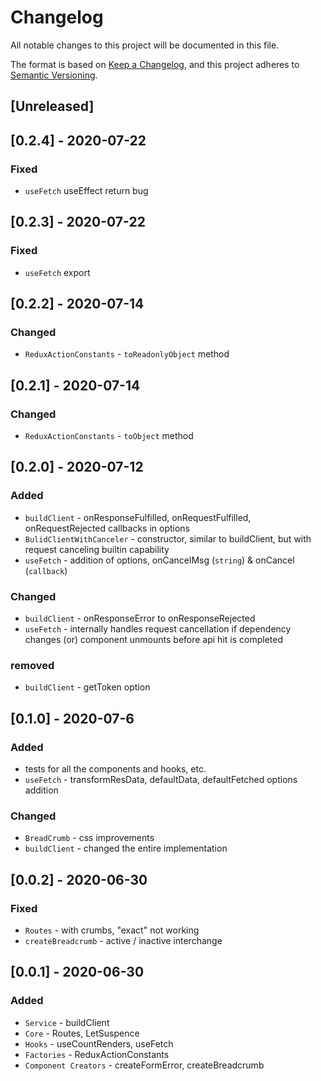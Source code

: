 # Changelog
All notable changes to this project will be documented in this file.

The format is based on [Keep a Changelog](https://keepachangelog.com/en/1.0.0/),
and this project adheres to [Semantic Versioning](https://semver.org/spec/v2.0.0.html).

## [Unreleased]

## [0.2.4] - 2020-07-22
### Fixed
- `useFetch` useEffect return bug

## [0.2.3] - 2020-07-22
### Fixed
- `useFetch` export

## [0.2.2] - 2020-07-14
### Changed
- `ReduxActionConstants` - `toReadonlyObject` method

## [0.2.1] - 2020-07-14
### Changed
- `ReduxActionConstants` - `toObject` method

## [0.2.0] - 2020-07-12
### Added
- `buildClient` - onResponseFulfilled, onRequestFulfilled, onRequestRejected callbacks in options
- `BulidClientWithCanceler` - constructor, similar to buildClient, but with request canceling builtin capability 
- `useFetch` - addition of options, onCancelMsg (`string`) & onCancel (`callback`)

### Changed
- `buildClient` - onResponseError to onResponseRejected
- `useFetch` - internally handles request cancellation if dependency changes (or) component unmounts before api hit is completed

### removed
- `buildClient` - getToken option

## [0.1.0] - 2020-07-6
### Added
- tests for all the components and hooks, etc.
- `useFetch` - transformResData, defaultData, defaultFetched options addition

### Changed
- `BreadCrumb` - css improvements
- `buildClient` - changed the entire implementation

## [0.0.2] - 2020-06-30
### Fixed
- `Routes` - with crumbs, "exact" not working
- `createBreadcrumb` - active / inactive interchange

## [0.0.1] - 2020-06-30
### Added
- `Service` - buildClient
- `Core` - Routes, LetSuspence
- `Hooks` - useCountRenders, useFetch
- `Factories` - ReduxActionConstants
- `Component Creators` - createFormError, createBreadcrumb